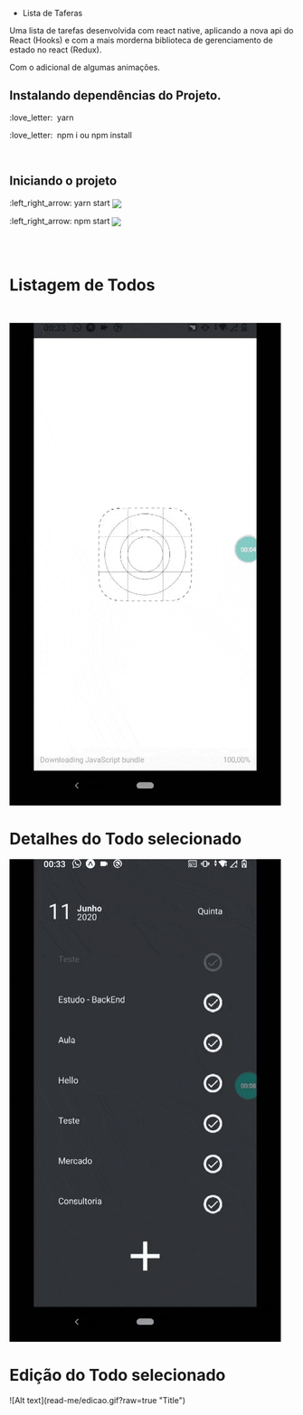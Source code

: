 - Lista de Taferas 

Uma lista de tarefas desenvolvida com react native, aplicando a nova api do React (Hooks) e com a mais morderna biblioteca de gerenciamento de estado no react (Redux).

Com o adicional de algumas animações.
<br/>
<h2>Instalando dependências do Projeto.</h2>
<p>:love_letter:&nbsp yarn</p>
<p>:love_letter:&nbsp npm i ou npm install</p>
<br/>
<h2>Iniciando o projeto</h2>
<p>:left_right_arrow: yarn start <img align="center" width="20" heigth="20" src="https://ik.imagekit.io/jbqhfxwn5t/67b2a9ba5e85822f237caae92111e938_PdQzdLmdkJ.gif"></p>
<p>:left_right_arrow: npm start <img align="center" width="20" heigth="20" src="https://ik.imagekit.io/jbqhfxwn5t/67b2a9ba5e85822f237caae92111e938_PdQzdLmdkJ.gif"></p>
<br/>
<br/> <h1>Listagem de Todos</h1> <br/>

![Alt text](read-me/list.gif?raw=true "Title")

<h1>Detalhes do Todo selecionado</h1

 ![Alt text](read-me/detalhes.gif?raw=true "Title")

<h1>Edição do Todo selecionado</h1 <br/>
![Alt text](read-me/edicao.gif?raw=true "Title")
